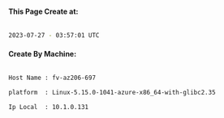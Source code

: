 
   
#### This Page Create at:

```bash

2023-07-27 - 03:57:01 UTC

```

#### Create By Machine:

```bash

Host Name : fv-az206-697

platform  : Linux-5.15.0-1041-azure-x86_64-with-glibc2.35

Ip Local  : 10.1.0.131

```

